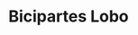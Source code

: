 ---
title: "Bicipartes Lobo"
url: /almoloya-de-juarez-estado-de-mexico/bicipartes-lobo/
shop: Fahrrad
---